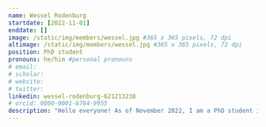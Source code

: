 ```yaml
---
name: Wessel Rodenburg
startdate: [2022-11-01]
enddate: []
image: /static/img/members/wessel.jpg #365 x 365 pixels, 72 dpi
altimage: /static/img/members/wessel.jpg #365 x 365 pixels, 72 dpi
position: PhD student
pronouns: he/him #personal pronouns
# email: 
# scholar: 
# website: 
# twitter: 
linkedin: wessel-rodenburg-621213238
# orcid: 0000-0001-6784-9955
description: "Hello everyone! As of November 2022, I am a PhD student in the lab of Jorine. I graduated from the University of Amsterdam with a Master's degree in Biomedical Sciences. During this time, I developed a strong interest in the molecular mechanisms that underlie genome organization. I therefore decided to do an internship in the lab of Benjamin Rowland, where I worked on the cohesin complex and its role in shaping the genome. During my PhD here, I will continue to work on chromatin organization. Specifically, I am aiming to better understand the relation between chromatin architecture and cell morphology."
---
```

